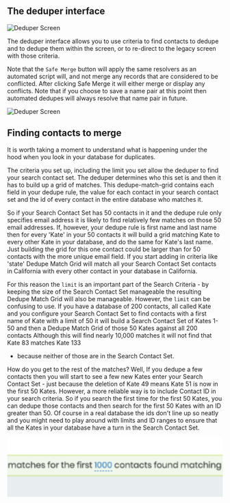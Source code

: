 ## The deduper interface

![Deduper Screen](images/Deduper.png?raw=true "Deduper screen")

The deduper interface allows you to use criteria to find contacts to dedupe and
to dedupe them within the screen, or to re-direct to the legacy screen with those criteria.

Note that the `Safe Merge` button will apply the same resolvers as an automated script
will, and not merge any records that are considered to be conflicted. After clicking
Safe Merge it will either merge or display any conflicts. Note that
if you choose to save a name pair at this point then automated dedupes
will always resolve that name pair in future.

![Deduper Screen](images/lukeNamePair.gif?raw=true "Saving a name pair")

## Finding contacts to merge

It is worth taking a moment to understand what is happening under the hood
when you look in your database for duplicates.

The criteria you set up, including the limit you set allow the deduper to
find your search contact set. The deduper determines who this set is and then
it has to build up a grid of matches. This dedupe-match-grid contains each field in your
dedupe rule, the value for each contact in your search contact set and
the id of every contact in the entire database who matches it.

So if your Search Contact Set has 50 contacts in it and the dedupe rule
only specifies email address it is likely to find relatively few matches on those 50
email addresses. If, however, your dedupe rule is first name and last name then
for every 'Kate' in your 50 contacts it will build a grid matching Kate to
every other Kate in your database, and do the same for Kate's last name. Just
building the grid for this one contact could be larger than for 50 contacts
with the more unique email field. If you start adding in criteria like 'state'
Dedupe Match Grid will match all your Search Contact Set contacts in California
with every other contact in your database in California.

For this reason the `limit` is an important part of the Search Criteria - by
keeping the size of the Search Contact Set manageable the resulting Dedupe Match
Grid will also be manageable. However, the `limit` can be confusing to use. If you have
a database of 200 contacts, all called Kate and you configure your Search Contact Set
to find contacts with a first name of Kate with a limit of 50 it will build a Search Contact
Set of Kates 1-50 and then a Dedupe Match Grid of those 50 Kates against all 200 contacts
Although this will find nearly 10,000 matches it will not find that Kate 83 matches Kate 133
- because neither of those are in the Search Contact Set.

How do you get to the rest of the matches? Well, If you dedupe a few contacts then you will
start to see a few new Kates enter your Search Contact Set - just because the deletion of
Kate 49 means Kate 51 is now in the first 50 Kates. However, a more reliable way is to
include Contact ID in your search criteria. So if you search the first time for the
first 50 Kates, you can dedupe those contacts and then search for the first 50 Kates with
an ID greater than 50. Of course in a real database the ids don't line up so neatly and you
might need to play around with limits and ID ranges to ensure that all the Kates in your
database have a turn in the Search Contact Set.


![img.png](images/limit.png)



